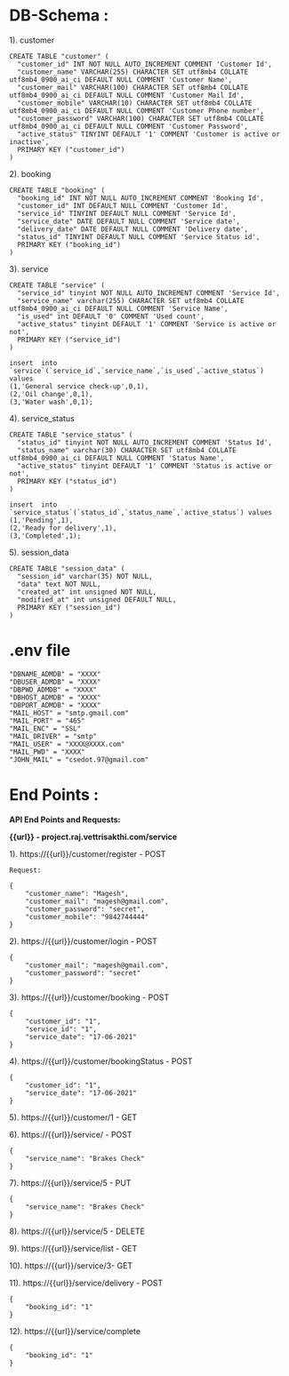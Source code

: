 # DB-Schema :
1). customer
```
CREATE TABLE "customer" (
  "customer_id" INT NOT NULL AUTO_INCREMENT COMMENT 'Customer Id',
  "customer_name" VARCHAR(255) CHARACTER SET utf8mb4 COLLATE utf8mb4_0900_ai_ci DEFAULT NULL COMMENT 'Customer Name',
  "customer_mail" VARCHAR(100) CHARACTER SET utf8mb4 COLLATE utf8mb4_0900_ai_ci DEFAULT NULL COMMENT 'Customer Mail Id',
  "customer_mobile" VARCHAR(10) CHARACTER SET utf8mb4 COLLATE utf8mb4_0900_ai_ci DEFAULT NULL COMMENT 'Customer Phone number',
  "customer_password" VARCHAR(100) CHARACTER SET utf8mb4 COLLATE utf8mb4_0900_ai_ci DEFAULT NULL COMMENT 'Customer Password',
  "active_status" TINYINT DEFAULT '1' COMMENT 'Customer is active or inactive',
  PRIMARY KEY ("customer_id")
)
```
2). booking
```
CREATE TABLE "booking" (
  "booking_id" INT NOT NULL AUTO_INCREMENT COMMENT 'Booking Id',
  "customer_id" INT DEFAULT NULL COMMENT 'Customer Id',
  "service_id" TINYINT DEFAULT NULL COMMENT 'Service Id',
  "service_date" DATE DEFAULT NULL COMMENT 'Service date',
  "delivery_date" DATE DEFAULT NULL COMMENT 'Delivery date',
  "status_id" TINYINT DEFAULT NULL COMMENT 'Service Status id',
  PRIMARY KEY ("booking_id")
)
```
3). service
```
CREATE TABLE "service" (
  "service_id" tinyint NOT NULL AUTO_INCREMENT COMMENT 'Service Id',
  "service_name" varchar(255) CHARACTER SET utf8mb4 COLLATE utf8mb4_0900_ai_ci DEFAULT NULL COMMENT 'Service Name',
  "is_used" int DEFAULT '0' COMMENT 'Used count',
  "active_status" tinyint DEFAULT '1' COMMENT 'Service is active or not',
  PRIMARY KEY ("service_id")
)

insert  into `service`(`service_id`,`service_name`,`is_used`,`active_status`) values 
(1,'General service check-up',0,1),
(2,'Oil change',0,1),
(3,'Water wash',0,1);
```
4). service_status
```
CREATE TABLE "service_status" (
  "status_id" tinyint NOT NULL AUTO_INCREMENT COMMENT 'Status Id',
  "status_name" varchar(30) CHARACTER SET utf8mb4 COLLATE utf8mb4_0900_ai_ci DEFAULT NULL COMMENT 'Status Name',
  "active_status" tinyint DEFAULT '1' COMMENT 'Status is active or not',
  PRIMARY KEY ("status_id")
)

insert  into `service_status`(`status_id`,`status_name`,`active_status`) values 
(1,'Pending',1),
(2,'Ready for delivery',1),
(3,'Completed',1);
```
5). session_data
```
CREATE TABLE "session_data" (
  "session_id" varchar(35) NOT NULL,
  "data" text NOT NULL,
  "created_at" int unsigned NOT NULL,
  "modified_at" int unsigned DEFAULT NULL,
  PRIMARY KEY ("session_id")
)
```

# .env file
```
"DBNAME_ADMDB" = "XXXX"
"DBUSER_ADMDB" = "XXXX"
"DBPWD_ADMDB" = "XXXX"
"DBHOST_ADMDB" = "XXXX"
"DBPORT_ADMDB" = "XXXX"
"MAIL_HOST" = "smtp.gmail.com"
"MAIL_PORT" = "465"
"MAIL_ENC" = "SSL"
"MAIL_DRIVER" = "smtp"
"MAIL_USER" = "XXXX@XXXX.com"
"MAIL_PWD" = "XXXX"
"JOHN_MAIL" = "csedot.97@gmail.com"
```

# End Points :
**API End Points and Requests:**

**{{url}} - project.raj.vettrisakthi.com/service**

1). https://{{url}}/customer/register - POST
```
Request: 

{
    "customer_name": "Magesh",
    "customer_mail": "magesh@gmail.com",
    "customer_password": "secret",
    "customer_mobile": "9842744444"
}
```

2). https://{{url}}/customer/login - POST
```
{
    "customer_mail": "magesh@gmail.com",
    "customer_password": "secret"
}
```

3). https://{{url}}/customer/booking - POST
```
{
    "customer_id": "1",
    "service_id": "1",
    "service_date": "17-06-2021"
}
```

4). https://{{url}}/customer/bookingStatus - POST
```
{
    "customer_id": "1",
    "service_date": "17-06-2021"
}
```

5). https://{{url}}/customer/1 - GET


6). https://{{url}}/service/ - POST
```
{
    "service_name": "Brakes Check"
}
```

7). https://{{url}}/service/5 - PUT
```
{
    "service_name": "Brakes Check"
}
```

8). https://{{url}}/service/5 - DELETE

9). https://{{url}}/service/list - GET

10). https://{{url}}/service/3- GET

11). https://{{url}}/service/delivery - POST
```
{
    "booking_id": "1"
}
```

12). https://{{url}}/service/complete
```
{
    "booking_id": "1"
}
```
